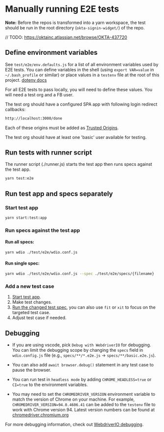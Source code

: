 # Manually running E2E tests

**Note:** Before the repos is transformed into a yarn workspace, the test should be run in the root directory (`okta-signin-widget/`) of the repo.

// TODO: https://oktainc.atlassian.net/browse/OKTA-437720

## Define environment variables

See `test/e2e/env.defaults.js` for a list of all environment variables used by E2E tests. You can define variables in the shell (using `export VAR=value` in `~/.bash_profile` or similar) or place values in a `testenv` file at the root of this project. [dotenv docs](https://github.com/motdotla/dotenv#dotenv)

For all E2E tests to pass locally, you will need to define these values. You will need a test org and a FB user.

The test org should have a configured SPA app with following login redirect callbacks:

```sh
http://localhost:3000/done
```

Each of these origins must be added as [Trusted Origins](https://help.okta.com/en/prod/Content/Topics/Security/API-trusted-origins.htm).  

The test org should have at least one 'basic' user available for testing.

## Run tests with runner script

The runner script (./runner.js) starts the test app then runs specs against the test app.

```sh
yarn test:e2e
```

## Run test app and specs separately

### Start test app

```sh
yarn start:test:app
```

### Run specs against the test app

#### Run all specs:

```sh
yarn wdio ./test/e2e/wdio.conf.js
```

#### Run single spec:

```sh
yarn wdio ./test/e2e/wdio.conf.js --spec ./test/e2e/specs/{filename}
```

### Add a new test case

1. [Start test app](#start-test-app).
2. Make test changes.
3. [Run the changed test spec](#run-single-spec), you can also use `fit` or `xit` to focus on the targeted test case.
4. Adjust test case if needed.

## Debugging

* If you are using vscode, pick `Debug with WebdriverIO` for debugging. You can limit the debugging scope by changing the `specs` field in `wdio.config.js` file (e.g., `specs/**/*.e2e.js` -> `specs/**/basic.e2e.js`). 

* You can also add `await browser.debug()` statement in any test case to pause the browser.

* You can run test in `headless mode` by adding `CHROME_HEADLESS=true` or `CI=true` to the environment variables.

* You may need to set the `CHROMEDRIVER_VERSION` environment variable to match the version of Chrome on your machine. For example, `CHROMEDRIVER_VERSION=94.0.4606.41` can be added to the `testenv` file to work with Chrome version 94. Latest version numbers can be found at [chromedriver.chromium.org](https://chromedriver.chromium.org/downloads)

For more debugging information, check out [WebdriverIO debugging](https://webdriver.io/docs/debugging/).
